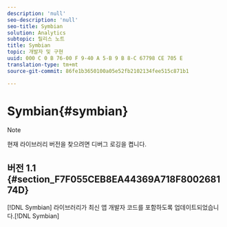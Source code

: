 ```yaml
---
description: 'null'
seo-description: 'null'
seo-title: Symbian
solution: Analytics
subtopic: 릴리스 노트
title: Symbian
topic: 개발자 및 구현
uuid: 000 C 0 B 76-00 F 9-40 A 5-B 9 B 8-C 67798 CE 705 E
translation-type: tm+mt
source-git-commit: 86fe1b3650100a05e52fb2102134fee515c871b1

---
```



# Symbian{#symbian}

>[!NOTE]
>
>현재 라이브러리 버전을 찾으려면 디버그 로깅을 켭니다.

## 버전 1.1 {#section_F7F055CEB8EA44369A718F800268174D}

[!DNL Symbian] 라이브러리가 최신 앱 개발자 코드를 포함하도록 업데이트되었습니다.[!DNL Symbian]

